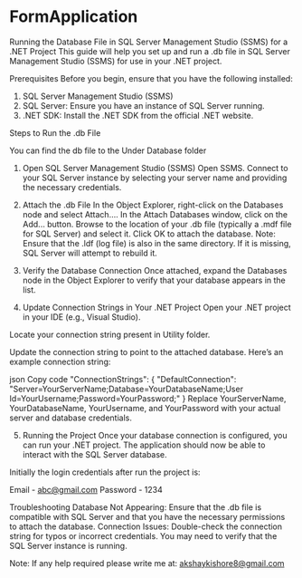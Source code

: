 # FormApplication

Running the Database File in SQL Server Management Studio (SSMS) for a .NET Project
This guide will help you set up and run a .db file in SQL Server Management Studio (SSMS) for use in your .NET project.

Prerequisites
Before you begin, ensure that you have the following installed:

1. SQL Server Management Studio (SSMS)
2. SQL Server: Ensure you have an instance of SQL Server running.
3. .NET SDK: Install the .NET SDK from the official .NET website.
   
Steps to Run the .db File

You can find the db file to the Under Database folder

1. Open SQL Server Management Studio (SSMS)
Open SSMS.
Connect to your SQL Server instance by selecting your server name and providing the necessary credentials.
2. Attach the .db File
In the Object Explorer, right-click on the Databases node and select Attach....
In the Attach Databases window, click on the Add... button.
Browse to the location of your .db file (typically a .mdf file for SQL Server) and select it.
Click OK to attach the database.
Note: Ensure that the .ldf (log file) is also in the same directory. If it is missing, SQL Server will attempt to rebuild it.

3. Verify the Database Connection
Once attached, expand the Databases node in the Object Explorer to verify that your database appears in the list.

4. Update Connection Strings in Your .NET Project
Open your .NET project in your IDE (e.g., Visual Studio).

Locate your connection string present in Utility folder.

Update the connection string to point to the attached database. Here’s an example connection string:

json
Copy code
"ConnectionStrings": {
  "DefaultConnection": "Server=YourServerName;Database=YourDatabaseName;User Id=YourUsername;Password=YourPassword;"
}
Replace YourServerName, YourDatabaseName, YourUsername, and YourPassword with your actual server and database credentials.

5. Running the Project
Once your database connection is configured, you can run your .NET project.
The application should now be able to interact with the SQL Server database.

Initially the login credentials after run the project is:

Email - abc@gmail.com
Password - 1234

Troubleshooting
Database Not Appearing: Ensure that the .db file is compatible with SQL Server and that you have the necessary permissions to attach the database.
Connection Issues: Double-check the connection string for typos or incorrect credentials. You may need to verify that the SQL Server instance is running.

Note: If any help required please write me at: akshaykishore8@gmail.com
